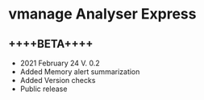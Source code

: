 # vmanage Analyser Express

## ++++BETA++++

* 2021 February 24
V. 0.2
* Added Memory alert summarization
* Added Version checks
* Public release 
